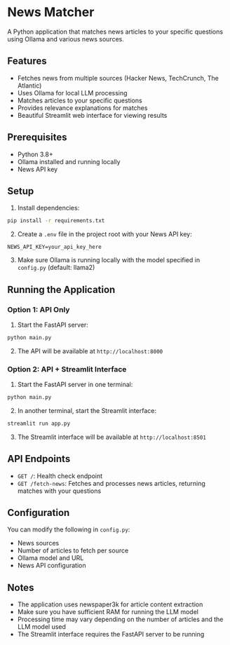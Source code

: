 # News Matcher

A Python application that matches news articles to your specific questions using Ollama and various news sources.

## Features

- Fetches news from multiple sources (Hacker News, TechCrunch, The Atlantic)
- Uses Ollama for local LLM processing
- Matches articles to your specific questions
- Provides relevance explanations for matches
- Beautiful Streamlit web interface for viewing results

## Prerequisites

- Python 3.8+
- Ollama installed and running locally
- News API key

## Setup

1. Install dependencies:
```bash
pip install -r requirements.txt
```

2. Create a `.env` file in the project root with your News API key:
```
NEWS_API_KEY=your_api_key_here
```

3. Make sure Ollama is running locally with the model specified in `config.py` (default: llama2)

## Running the Application

### Option 1: API Only
1. Start the FastAPI server:
```bash
python main.py
```

2. The API will be available at `http://localhost:8000`

### Option 2: API + Streamlit Interface
1. Start the FastAPI server in one terminal:
```bash
python main.py
```

2. In another terminal, start the Streamlit interface:
```bash
streamlit run app.py
```

3. The Streamlit interface will be available at `http://localhost:8501`

## API Endpoints

- `GET /`: Health check endpoint
- `GET /fetch-news`: Fetches and processes news articles, returning matches with your questions

## Configuration

You can modify the following in `config.py`:
- News sources
- Number of articles to fetch per source
- Ollama model and URL
- News API configuration

## Notes

- The application uses newspaper3k for article content extraction
- Make sure you have sufficient RAM for running the LLM model
- Processing time may vary depending on the number of articles and the LLM model used
- The Streamlit interface requires the FastAPI server to be running 